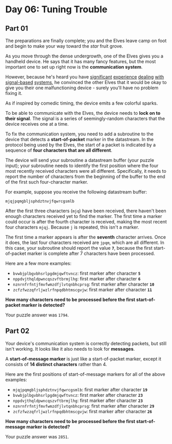 # Day 06: Tuning Trouble

## Part 01

The preparations are finally complete; you and the Elves leave camp on foot and
begin to make your way toward the _star_ fruit grove.

As you move through the dense undergrowth, one of the Elves gives you a handheld
device. He says that it has many fancy features, but the most important one to
set up right now is the **communication system**.

However, because he's heard you have [significant] [experience] [dealing] [with]
[signal-based] [systems], he convinced the other Elves that it would be okay to
give you their one malfunctioning device - surely you'll have no problem fixing
it.

As if inspired by comedic timing, the device emits a few colorful sparks.

To be able to communicate with the Elves, the device needs to **lock on to their
signal**. The signal is a series of seemingly-random characters that the device
receives one at a time.

To fix the communication system, you need to add a subroutine to the device that
detects a **start-of-packet** marker in the datastream. In the protocol being
used by the Elves, the start of a packet is indicated by a sequence of **four
characters that are all different**.

The device will send your subroutine a datastream buffer (your puzzle input);
your subroutine needs to identify the first position where the four most
recently received characters were all different. Specifically, it needs to
report the number of characters from the beginning of the buffer to the end of
the first such four-character marker.

For example, suppose you receive the following datastream buffer:

```text
mjqjpqmgbljsphdztnvjfqwrcgsmlb
```

After the first three characters (`mjq`) have been received, there haven't been
enough characters received yet to find the marker. The first time a marker could
occur is after the fourth character is received, making the most recent four
characters `mjqj`. Because `j` is repeated, this isn't a marker.

The first time a marker appears is after the **seventh** character arrives. Once
it does, the last four characters received are `jpqm`, which are all different. In
this case, your subroutine should report the value **`7`**, because the first
start-of-packet marker is complete after 7 characters have been processed.

Here are a few more examples:

- `bvwbjplbgvbhsrlpgdmjqwftvncz`: first marker after character **`5`**
- `nppdvjthqldpwncqszvftbrmjlhg`: first marker after character **`6`**
- `nznrnfrfntjfmvfwmzdfjlvtqnbhcprsg`: first marker after character **`10`**
- `zcfzfwzzqfrljwzlrfnpqdbhtmscgvjw`: first marker after character **`11`**

**How many characters need to be processed before the first start-of-packet
marker is detected?**

Your puzzle answer was `1794`.

## Part 02

Your device's communication system is correctly detecting packets, but still
isn't working. It looks like it also needs to look for **messages**.

A **start-of-message marker** is just like a start-of-packet marker, except it
consists of **14 distinct characters** rather than 4.

Here are the first positions of start-of-message markers for all of the above
examples:

- `mjqjpqmgbljsphdztnvjfqwrcgsmlb`: first marker after character **`19`**
- `bvwbjplbgvbhsrlpgdmjqwftvncz`: first marker after character **`23`**
- `nppdvjthqldpwncqszvftbrmjlhg`: first marker after character **`23`**
- `nznrnfrfntjfmvfwmzdfjlvtqnbhcprsg`: first marker after character **`29`**
- `zcfzfwzzqfrljwzlrfnpqdbhtmscgvjw`: first marker after character **`26`**

**How many characters need to be processed before the first start-of-message
marker is detected?**

Your puzzle answer was `2851`.

[significant]: https://adventofcode.com/2016/day/6
[experience]: https://adventofcode.com/2016/day/25
[dealing]: https://adventofcode.com/2019/day/7
[with]: https://adventofcode.com/2019/day/9
[signal-based]: https://adventofcode.com/2019/day/16
[systems]: https://adventofcode.com/2021/day/25
